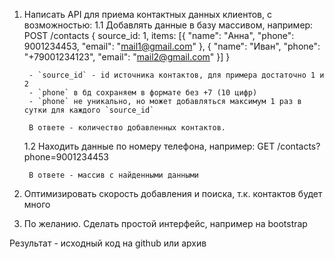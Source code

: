 1. Написать API для приема контактных данных клиентов, с возможностью:
	1.1 Добавлять данные в базу массивом, например:
		POST /contacts
		{
			source_id: 1,
			items: [{
				"name": "Анна",
				"phone": 9001234453,
				"email": "mail1@gmail.com"
			}, {
				"name": "Иван",
				"phone": "+79001234123",
				"email": "mail2@gmail.com"
			}]
		}

		- `source_id` - id источника контактов, для примера достаточно 1 и 2
		- `phone` в бд сохраняем в формате без +7 (10 цифр)
		- `phone` не уникально, но может добавляться максимум 1 раз в сутки для каждого `source_id`

		В ответе - количество добавленных контактов.

	1.2 Находить данные по номеру телефона, например:
		GET /contacts?phone=9001234453

		В ответе - массив с найденными данными

2. Оптимизировать скорость добавления и поиска, т.к. контактов будет много

3. По желанию. Сделать простой интерфейс, например на bootstrap


Результат - исходный код на github или архив
